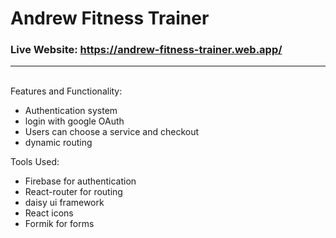 # Andrew Fitness Trainer

### Live Website: https://andrew-fitness-trainer.web.app/

---

<br>
Features and Functionality:

- Authentication system
- login with google OAuth
- Users can choose a service and checkout
- dynamic routing

Tools Used:

- Firebase for authentication
- React-router for routing
- daisy ui framework
- React icons
- Formik for forms
